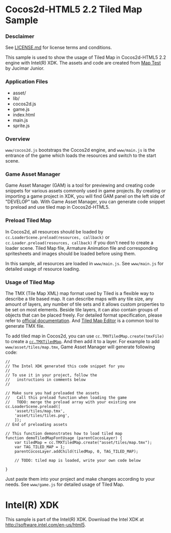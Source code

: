 # Cocos2d-HTML5 2.2 Tiled Map Sample

### Desclaimer
See [LICENSE.md]() for license terms and conditions.

This sample is used to show the usage of Tiled Map in Cocos2d-HTML5 2.2 engine with 
Intel(R) XDK. The assets and code are created from [Map Test](https://github.com/jucimarjr/html5games/tree/master/cocos2d/mapteste) by Jucimar Junior.

### Application Files
* asset/
* lib/
* cocos2d.js
* game.js
* index.html
* main.js
* sprite.js

### Overview

`www/cocos2d.js` bootstraps the Cocos2d engine, and `www/main.js` is the entrance of the game which loads the resources and switch to the start scene.

### Game Asset Manager
Game Asset Manager (GAM) is a tool for previewing and creating code snippets for various assets commonly used in game projects. By creating or importing a game project in XDK, you will find GAM panel on the left side of "DEVELOP" tab.
With Game Asset Manager, you can generate code snippet to preload and use tiled map in Cocos2d-HTML5.

### Preload Tiled Map
In Cocos2d, all resources should be loaded by `cc.LoaderScene.preload(resources, callback)` or `cc.Loader.preload(resources, callback)` if you don't need to create a loader scene. Tiled Map file, Armature Animation file and corresponding spritesheets and images should be loaded before using them.

In this sample, all resources are loaded in `www/main.js`. See `www/main.js` for detailed usage of resource loading.

### Usage of Tiled Map
The TMX (Tile Map XML) map format used by Tiled is a flexible way to describe a tile based map. It can describe maps with any tile size, any amount of layers, any number of tile sets and it allows custom properties to be set on most elements. Beside tile layers, it can also contain groups of objects that can be placed freely. For detailed format specification, please refer to [official documentation](https://github.com/bjorn/tiled/wiki/TMX-Map-Format). And [Tiled Map Editor](http://www.mapeditor.org/) is a common tool to generate TMX file.

To add tiled map in Cocos2d, you can use `cc.TMXTiledMap.create(tmxFile)` to create a [`cc.TMXTiledMap`](http://www.cocos2d-x.org/reference/html5-js/V2.2.3/symbols/cc.TMXTiledMap.html). And then add it to a layer. For example to add `www/asset/tiles/map.tmx`, Game Asset Manager will generate following code:

```
//
// The Intel XDK generated this code snippet for you
//
// To use it in your project, follow the
//   instructions in comments below
//

// Make sure you had preloaded the assets
//   Call this preload function when loading the game
//   TODO: merge the preload array with your existing one
cc.LoaderScene.preload([
    'asset/tiles/map.tmx',
    'asset/tiles/tiles.png',
    ]);
// End of preloading assets

// This function demonstrates how to load tiled map
function demoTiledMapFontUsage (parentCocosLayer) {
    var tiledMap = cc.TMXTiledMap.create("asset/tiles/map.tmx");
    var TAG_TILED_MAP = 1;
    parentCocosLayer.addChild(tiledMap, 0, TAG_TILED_MAP);

    // TODO: tiled map is loaded, write your own code below

}
```

Just paste them into your project and make changes according to your needs. See `www/game.js` for detailed usage of Tiled Map.


# Intel(R) XDK
This sample is part of the Intel(R) XDK. 
Download the Intel XDK at http://software.intel.com/en-us/html5.
